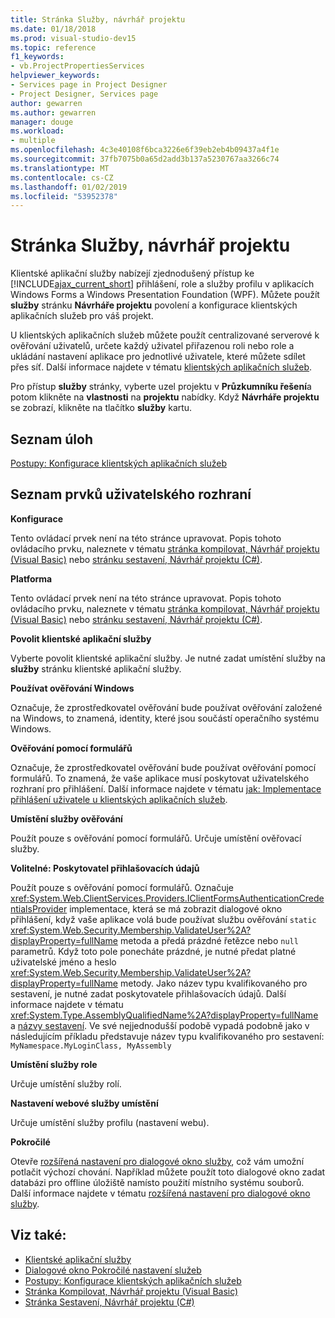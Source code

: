 ```yaml
---
title: Stránka Služby, návrhář projektu
ms.date: 01/18/2018
ms.prod: visual-studio-dev15
ms.topic: reference
f1_keywords:
- vb.ProjectPropertiesServices
helpviewer_keywords:
- Services page in Project Designer
- Project Designer, Services page
author: gewarren
ms.author: gewarren
manager: douge
ms.workload:
- multiple
ms.openlocfilehash: 4c3e40108f6bca3226e6f39eb2eb4b09437a4f1e
ms.sourcegitcommit: 37fb7075b0a65d2add3b137a5230767aa3266c74
ms.translationtype: MT
ms.contentlocale: cs-CZ
ms.lasthandoff: 01/02/2019
ms.locfileid: "53952378"
---
```

# <a name="services-page-project-designer"></a>Stránka Služby, návrhář projektu

Klientské aplikační služby nabízejí zjednodušený přístup ke [!INCLUDE[ajax_current_short](../../ide/reference/includes/ajax_current_short_md.md)] přihlášení, role a služby profilu v aplikacích Windows Forms a Windows Presentation Foundation (WPF). Můžete použít **služby** stránku **Návrháře projektu** povolení a konfigurace klientských aplikačních služeb pro váš projekt.

U klientských aplikačních služeb můžete použít centralizované serverové k ověřování uživatelů, určete každý uživatel přiřazenou roli nebo role a ukládání nastavení aplikace pro jednotlivé uživatele, které můžete sdílet přes síť. Další informace najdete v tématu [klientských aplikačních služeb](/dotnet/framework/common-client-technologies/client-application-services).

Pro přístup **služby** stránky, vyberte uzel projektu v **Průzkumníku řešení**a potom klikněte na **vlastnosti** na **projektu** nabídky. Když **Návrháře projektu** se zobrazí, klikněte na tlačítko **služby** kartu.

## <a name="task-list"></a>Seznam úloh

[Postupy: Konfigurace klientských aplikačních služeb](/dotnet/framework/common-client-technologies/how-to-configure-client-application-services)

## <a name="uielement-list"></a>Seznam prvků uživatelského rozhraní

 **Konfigurace**

 Tento ovládací prvek není na této stránce upravovat. Popis tohoto ovládacího prvku, naleznete v tématu [stránka kompilovat, Návrhář projektu (Visual Basic)](../../ide/reference/compile-page-project-designer-visual-basic.md) nebo [stránku sestavení, Návrhář projektu (C#)](../../ide/reference/build-page-project-designer-csharp.md).

 **Platforma**

 Tento ovládací prvek není na této stránce upravovat. Popis tohoto ovládacího prvku, naleznete v tématu [stránka kompilovat, Návrhář projektu (Visual Basic)](../../ide/reference/compile-page-project-designer-visual-basic.md) nebo [stránku sestavení, Návrhář projektu (C#)](../../ide/reference/build-page-project-designer-csharp.md).

 **Povolit klientské aplikační služby**

 Vyberte povolit klientské aplikační služby. Je nutné zadat umístění služby na **služby** stránku klientské aplikační služby.

 **Používat ověřování Windows**

 Označuje, že zprostředkovatel ověřování bude používat ověřování založené na Windows, to znamená, identity, které jsou součástí operačního systému Windows.

 **Ověřování pomocí formulářů**

 Označuje, že zprostředkovatel ověřování bude používat ověřování pomocí formulářů. To znamená, že vaše aplikace musí poskytovat uživatelského rozhraní pro přihlášení. Další informace najdete v tématu [jak: Implementace přihlášení uživatele u klientských aplikačních služeb](/dotnet/framework/common-client-technologies/how-to-implement-user-login-with-client-application-services).

 **Umístění služby ověřování**

 Použít pouze s ověřování pomocí formulářů. Určuje umístění ověřovací služby.

 **Volitelné: Poskytovatel přihlašovacích údajů**

 Použít pouze s ověřování pomocí formulářů. Označuje <xref:System.Web.ClientServices.Providers.IClientFormsAuthenticationCredentialsProvider> implementace, která se má zobrazit dialogové okno přihlášení, když vaše aplikace volá bude používat službu ověřování `static` <xref:System.Web.Security.Membership.ValidateUser%2A?displayProperty=fullName> metoda a předá prázdné řetězce nebo `null` parametrů. Když toto pole ponecháte prázdné, je nutné předat platné uživatelské jméno a heslo <xref:System.Web.Security.Membership.ValidateUser%2A?displayProperty=fullName> metody. Jako název typu kvalifikovaného pro sestavení, je nutné zadat poskytovatele přihlašovacích údajů. Další informace najdete v tématu <xref:System.Type.AssemblyQualifiedName%2A?displayProperty=fullName> a [názvy sestavení](/dotnet/framework/app-domains/assembly-names). Ve své nejjednodušší podobě vypadá podobně jako v následujícím příkladu představuje název typu kvalifikovaného pro sestavení: `MyNamespace.MyLoginClass, MyAssembly`

 **Umístění služby role**

 Určuje umístění služby rolí.

 **Nastavení webové služby umístění**

 Určuje umístění služby profilu (nastavení webu).

 **Pokročilé**

 Otevře [rozšířená nastavení pro dialogové okno služby](../../ide/reference/advanced-settings-for-services-dialog-box.md), což vám umožní potlačit výchozí chování. Například můžete použít toto dialogové okno zadat databázi pro offline úložiště namísto použití místního systému souborů. Další informace najdete v tématu [rozšířená nastavení pro dialogové okno služby](../../ide/reference/advanced-settings-for-services-dialog-box.md).

## <a name="see-also"></a>Viz také:

- [Klientské aplikační služby](/dotnet/framework/common-client-technologies/client-application-services)
- [Dialogové okno Pokročilé nastavení služeb](../../ide/reference/advanced-settings-for-services-dialog-box.md)
- [Postupy: Konfigurace klientských aplikačních služeb](/dotnet/framework/common-client-technologies/how-to-configure-client-application-services)
- [Stránka Kompilovat, Návrhář projektu (Visual Basic)](../../ide/reference/compile-page-project-designer-visual-basic.md)
- [Stránka Sestavení, Návrhář projektu (C#)](../../ide/reference/build-page-project-designer-csharp.md)
